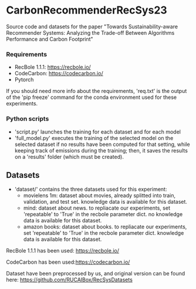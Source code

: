 # CarbonRecommenderRecSys23
Source code and datasets for the paper "Towards Sustainability-aware Recommender Systems: Analyzing the Trade-off Between Algorithms Performance and Carbon Footprint"

### Requirements
* RecBole 1.1.1: https://recbole.io/
* CodeCarbon: https://codecarbon.io/
* Pytorch

If you should need more info about the requirements, 'req.txt' is the output of the 'pip freeze' command for the conda environment used for these experiments.

### Python scripts

* 'script.py' launches the training for each dataset and for each model
* 'full_model.py' executes the training of the selected model on the selected dataset if no results have been computed for that setting, while keeping track of emissions during the training; then, it saves the results on a 'results' folder (which must be created).

## Datasets

* 'dataset/' contains the three datasets used for this experiment:
    * movielens 1m: dataset about movies, already splitted into train, validation, and test set. knowledge data is available for this dataset.
    * mind: dataset about news. to repliacate our experiments, set 'repeatable' to 'True' in the recbole parameter dict. no knowledge data is available for this dataset.
    * amazon books: dataset about books. to repliacate our experiments, set 'repeatable' to 'True' in the recbole parameter dict. knowledge data is available for this dataset.

RecBole 1.1.1 has been used: https://recbole.io/

CodeCarbon has been used:https://codecarbon.io/

Dataset have been preprocessed by us, and original version can be found here: https://github.com/RUCAIBox/RecSysDatasets